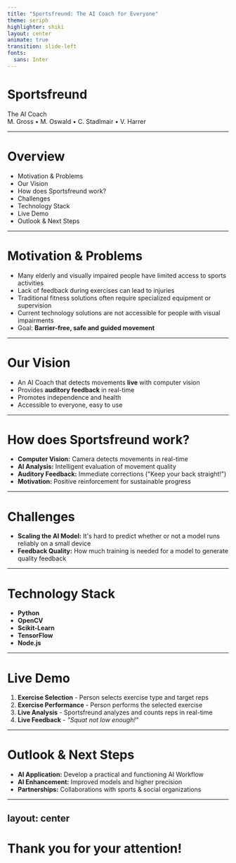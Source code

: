 ```yaml
---
title: "Sportsfreund: The AI Coach for Everyone"
theme: seriph
highlighter: shiki
layout: center
animate: true
transition: slide-left
fonts:
  sans: Inter
---
```


<div class="title-container">

<h1 class="title">Sportsfreund</h1>

<div class="subtitle">The AI Coach</div>

<div class="authors">
M. Gross • M. Oswald • C. Stadlmair • V. Harrer
</div>

</div>

---

# Overview

<div class="compact-overview">

- Motivation & Problems
- Our Vision  
- How does Sportsfreund work?
- Challenges
- Technology Stack
- Live Demo
- Outlook & Next Steps
</div>

---

# Motivation & Problems

- Many elderly and visually impaired people have limited access to sports activities
- Lack of feedback during exercises can lead to injuries
- Traditional fitness solutions often require specialized equipment or supervision
- Current technology solutions are not accessible for people with visual impairments
- Goal: **Barrier-free, safe and guided movement**

---

# Our Vision

- An AI Coach that detects movements **live** with computer vision
- Provides **auditory feedback** in real-time
- Promotes independence and health
- Accessible to everyone, easy to use

---

# How does Sportsfreund work?

- **Computer Vision:** Camera detects movements in real-time
- **AI Analysis:** Intelligent evaluation of movement quality  
- **Auditory Feedback:** Immediate corrections ("Keep your back straight!")
- **Motivation:** Positive reinforcement for sustainable progress
---

# Challenges

- **Scaling the AI Model:** It's hard to predict whether or not a model runs reliably on a small device
- **Feedback Quality:** How much training is needed for a model to generate quality feedback

---

# Technology Stack

- **Python**
- **OpenCV**
- **Scikit-Learn**
- **TensorFlow**
- **Node.js**

---

# Live Demo

1. **Exercise Selection** - Person selects exercise type and target reps
2. **Exercise Performance** - Person performs the selected exercise
3. **Live Analysis** - Sportsfreund analyzes and counts reps in real-time
4. **Live Feedback** - *"Squat not low enough!"*

---

# Outlook & Next Steps

- **AI Application:** Develop a practical and functioning AI Workflow
- **AI Enhancement:** Improved models and higher precision
- **Partnerships:** Collaborations with sports & social organizations  

---
layout: center
---

<div class="thank-you-container">

# Thank you for your attention!

</div>